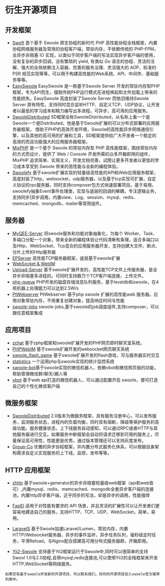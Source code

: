 # 衍生开源项目

开发框架
----
* [Swoft](https://www.swoft.org) 首个基于 Swoole 原生协程的新时代 PHP 高性能协程全栈框架，内置协程网络服务器及常用的协程客户端，常驻内存，不依赖传统的 PHP-FPM，全异步非阻塞 IO 实现，以类似于同步客户端的写法实现异步客户端的使用，没有复杂的异步回调，没有繁琐的 yield, 有类似 Go 语言的协程、灵活的注解、强大的全局依赖注入容器、完善的服务治理、灵活强大的 AOP、标准的 PSR 规范实现等等，可以用于构建高性能的Web系统、API、中间件、基础服务等等。
* [EasySwoole](http://www.easyswoole.com/) EasySwoole 是一款基于Swoole Server 开发的常驻内存型PHP框架，专为API而生，摆脱传统PHP运行模式在进程唤起和文件加载上带来的性能损失。EasySwoole 高度封装了Swoole Server 而依旧维持Swoole Server 原有特性，支持同时混合监听HTTP、自定义TCP、UDP协议，让开发者以最低的学习成本和精力编写出多进程，可异步，高可用的应用服务。
* [SwooleDistributed](https://github.com/SwooleDistributed/SwooleDistributed)  SD框架全称SwooleDistributed，从名称上看一个是Swoole一个是Distributed，他是基于Swoole扩展的可以分布式部署的应用服务器框架。 借助于PHP的高效开发环境，Swoole的高性能异步网络通信引擎，以及其他的高可用的扩展和工具，SD框架提供给广大开发者一个稳定的高效的而且功能强大的应用服务器框架。
* [MixPHP](http://www.mixphp.cn/) 是一个基于 Swoole 的常驻内存型 PHP 高性能框架，围绕常驻内存的方式而设计，提供了 Web / Console 开发所需的众多开箱即用的组件，MixPHP 追求简单、实用主义，开发文档完善，试图让更多开发者以更低的学习成本享受到 Swoole 带来的高性能与全新的编程体验。
* [Swoolefy](https://github.com/bingcool/swoolefy) 基于swoole扩展实现的轻量级高性能的API和Web应用服务框架，高度封装了http，websocket，udp服务器，以及基于tcp实现可扩展，自定义协议的rpc服务器，同时支持composer包方式快速部署项目。基于易用，swoolefy抽象Event事件处理类，实现与底层的回调的解耦，专注逻辑业务，支持同步|异步调用，内置view、Log、session、mysql、redis、memcached、mongodb，mailer等常用组件。

服务器
------
* [MyQEE-Server](https://github.com/myqee/server) 将swoole服务和功能对象抽象化，为每个 Worker、Task、多端口分配一个对象，带来全新的编程体验让代码清晰有条理，适合多端口以及Http、WebSocket、Tcp混合的应用服务器开发，支持创建大文件、断点、分片上传的Http服务器
* [EPServer](https://github.com/ewenlaz/epserver) 高性能TCP服务器框架，底层基于swoole扩展
* [WebSocket & WebIM](https://github.com/matyhtf/PHPWebIM) 
* [Upload-Server](https://github.com/matyhtf/swoole/blob/master/examples/server/upload_server.php) 基于swoole扩展开发的，高性能TCP文件上传服务器，是全异步非阻塞多进程的。可同时支持数万个TCP客户端连接，上传文件。
* [php-queue](https://github.com/matyhtf/php-queue) PHP开发的磁盘存储消息队列服务，基于leveldb和swoole，在4核机器上处理能力可以达到2.5W/s
* [PtWebserver](https://git.oschina.net/pantian/PtWebserver) PtWebserver 基于php swoole 扩展的高性能web 服务器。应用对象常驻内存，不用重复创建对象，提高响应时间与性能
* [swoole-jobs](https://github.com/kcloze/swoole-jobs) swoole-jobs,基于swoole的job调度组件,支持composer，可以跟任意框架集成

应用项目
----
* [zchat](https://github.com/shenzhe/zchat) 基于zphp框架和swoole扩展开发的PHP网页即时聊天室系统。
* [PHPWebIM](https://github.com/matyhtf/phpwebim) 基于swoole扩展开发的websocket网页聊天系统
* [swoole_flash_game](https://github.com/matyhtf/swoole_flash_game) 基于swoole扩展开发的flash游戏，可与服务器实时交互
* [statistics](https://github.com/smalleyes/statistics) 一个运用php与swoole实现的统计监控系统
* [swoole-bot](https://github.com/kcloze/swoole-bot)基于swoole实现的微信机器人，依赖vbot和微信网页版的功能，帮助管理微信群/聊天/踢人等
* [vbot](https://github.com/hanson/vbot) 基于web api打造的微信机器人，可以通过配置开启 swoole，便可打造自己的个性化微信客户端

微服务框架
---
* [SwooleDistributed](http://sd.youwoxing.net) 2.0版本为微服务框架，具有服务注册中心，可以发布服务，监测服务状态，进程内的负载均衡，同时具有熔断，降级等保护服务的高级功能。服务健康状态，上下线服务自动感知，可以通过RPC或者HTTP与其他服务器进行交互。如果服务中断框架会自动将请求迁移到可用的服务上，尽量保证高可用性，性能更是优秀。通过版本管理还可以支持灰度发布。
* [Group-Co](https://github.com/fucongcong/Group-Co) 优雅的异步协程框架，并内置分布式服务化体系，可以根据自身架构需求自定义实现服务的上下线，监控，发布等等。

HTTP 应用框架
-----
* [zhttp](https://github.com/keaixiaou/zhttp) 基于swoole+generator的异步非阻塞轻量级web框架（api和web皆可）,内置mysql、redis、memcached、mongodb全套异步客户端的连接池，内置http异步客户端，近乎同步的写法，却是异步的调用，性能强悍

* [FastD](https://github.com/JanHuang/fastD) 适用于对性能有要求的 API 场景，并且灵活的扩展性可以让开发者们更容易地建造自己的服务。支持HTTP、TCP、UDP、WebSocket，简单，易用。

* [LaravelS](https://github.com/hhxsv5/laravel-s) 基于Swoole加速Laravel/Lumen，常驻内存，内置HTTP/Websocket服务器，异步的事件监听，异步任务队列，毫秒级定时任务，平滑Reload，与Nginx配合搭建高可用分布式服务器群，开箱即用。

* [Yii2-Swoole](https://github.com/tsingsun/yii2-swoole) 支持基于Yii2框架运行于Swoole中,同时可以很简单的支持Swool 1.0与2.0协程,自带mysql,redis连接池,可以使用Yii2的全栈框架来开发HTTP,WebSocket等网络服务。
```
如果您有基于swoole开发新的开源项目，可以联系我们。将你的开源项目加入swoole官方推荐列表中。
```